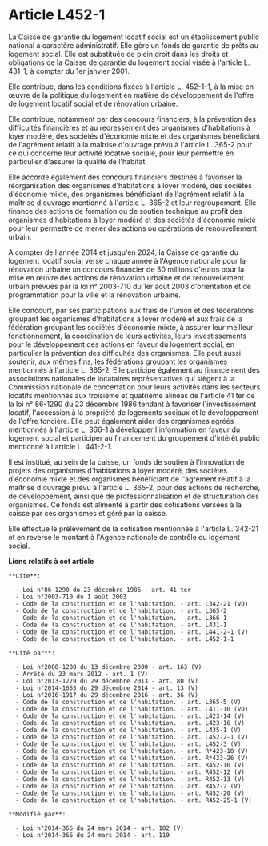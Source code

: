 # Article L452-1

La Caisse de garantie du logement locatif social est un établissement public national à caractère administratif. Elle gère un
fonds de garantie de prêts au logement social. Elle est substituée de plein droit dans les droits et obligations de la Caisse
de garantie du logement social visée à l'article L. 431-1, à compter du 1er janvier 2001. 

Elle contribue, dans les conditions fixées à l'article L. 452-1-1, à la mise en œuvre de la politique du logement en matière
de développement de l'offre de logement locatif social et de rénovation urbaine. 

Elle contribue, notamment par des concours financiers, à la prévention des difficultés financières et au redressement des
organismes d'habitations à loyer modéré, des sociétés d'économie mixte et des organismes bénéficiant de l'agrément relatif à
la maîtrise d'ouvrage prévu à l'article L. 365-2 pour ce qui concerne leur activité locative sociale, pour leur permettre en
particulier d'assurer la qualité de l'habitat. 

Elle accorde également des concours financiers destinés à favoriser la réorganisation des organismes d'habitations à loyer
modéré, des sociétés d'économie mixte, des organismes bénéficiant de l'agrément relatif à la maîtrise d'ouvrage mentionné à
l'article L. 365-2 et leur regroupement. Elle finance des actions de formation ou de soutien technique au profit des
organismes d'habitations à loyer modéré et des sociétés d'économie mixte pour leur permettre de mener des actions ou
opérations de renouvellement urbain. 

A compter de l'année 2014 et jusqu'en 2024, la Caisse de garantie du logement locatif social verse chaque année à l'Agence
nationale pour la rénovation urbaine un concours financier de 30 millions d'euros pour la mise en œuvre des actions de
rénovation urbaine et de renouvellement urbain prévues par la loi n° 2003-710 du 1er août 2003 d'orientation et de
programmation pour la ville et la rénovation urbaine. 

Elle concourt, par ses participations aux frais de l'union et des fédérations groupant les organismes d'habitations à loyer
modéré et aux frais de la fédération groupant les sociétés d'économie mixte, à assurer leur meilleur fonctionnement, la
coordination de leurs activités, leurs investissements pour le développement des actions en faveur du logement social, en
particulier la prévention des difficultés des organismes. Elle peut aussi soutenir, aux mêmes fins, les fédérations groupant
les organismes mentionnés à l'article L. 365-2. Elle participe également au financement des associations nationales de
locataires représentatives qui siègent à la Commission nationale de concertation pour leurs activités dans les secteurs
locatifs mentionnés aux troisième et quatrième alinéas de l'article 41 ter de la loi n° 86-1290 du 23 décembre 1986 tendant à
favoriser l'investissement locatif, l'accession à la propriété de logements sociaux et le développement de l'offre foncière.
Elle peut également aider des organismes agréés mentionnés à l'article L. 366-1 à développer l'information en faveur du
logement social et participer au financement du groupement d'intérêt public mentionné à l'article L. 441-2-1. 

Il est institué, au sein de la caisse, un fonds de soutien à l'innovation de projets des organismes d'habitations à loyer
modéré, des sociétés d'économie mixte et des organismes bénéficiant de l'agrément relatif à la maîtrise d'ouvrage prévu à
l'article L. 365-2, pour des actions de recherche, de développement, ainsi que de professionnalisation et de structuration
des organismes. Ce fonds est alimenté à partir des cotisations versées à la caisse par ces organismes et géré par la caisse. 

Elle effectue le prélèvement de la cotisation mentionnée à l'article L. 342-21 et en reverse le montant à l'Agence nationale
de contrôle du logement social.

**Liens relatifs à cet article**

	**Cite**:

	  - Loi n°86-1290 du 23 décembre 1986 - art. 41 ter
	  - Loi n°2003-710 du 1 août 2003
	  - Code de la construction et de l'habitation. - art. L342-21 (VD)
	  - Code de la construction et de l'habitation. - art. L365-2
	  - Code de la construction et de l'habitation. - art. L366-1
	  - Code de la construction et de l'habitation. - art. L431-1
	  - Code de la construction et de l'habitation. - art. L441-2-1 (V)
	  - Code de la construction et de l'habitation. - art. L452-1-1

	**Cité par**:

	  - Loi n°2000-1208 du 13 décembre 2000 - art. 163 (V)
	  - Arrêté du 23 mars 2012 - art. 1 (V)
	  - Loi n°2013-1279 du 29 décembre 2013 - art. 80 (V)
	  - Loi n°2014-1655 du 29 décembre 2014 - art. 13 (V)
	  - Loi n°2016-1917 du 29 décembre 2016 - art. 36 (V)
	  - Code de la construction et de l'habitation. - art. L365-5 (V)
	  - Code de la construction et de l'habitation. - art. L411-10 (VD)
	  - Code de la construction et de l'habitation. - art. L423-14 (V)
	  - Code de la construction et de l'habitation. - art. L423-16 (V)
	  - Code de la construction et de l'habitation. - art. L435-1 (V)
	  - Code de la construction et de l'habitation. - art. L452-2-1 (V)
	  - Code de la construction et de l'habitation. - art. L452-3 (V)
	  - Code de la construction et de l'habitation. - art. R*423-18 (V)
	  - Code de la construction et de l'habitation. - art. R*423-26 (V)
	  - Code de la construction et de l'habitation. - art. R452-10 (V)
	  - Code de la construction et de l'habitation. - art. R452-12 (V)
	  - Code de la construction et de l'habitation. - art. R452-13 (V)
	  - Code de la construction et de l'habitation. - art. R452-2 (V)
	  - Code de la construction et de l'habitation. - art. R452-20 (V)
	  - Code de la construction et de l'habitation. - art. R452-25-1 (V)

	**Modifié par**:

	  - Loi n°2014-366 du 24 mars 2014 - art. 102 (V)
	  - Loi n°2014-366 du 24 mars 2014 - art. 119
